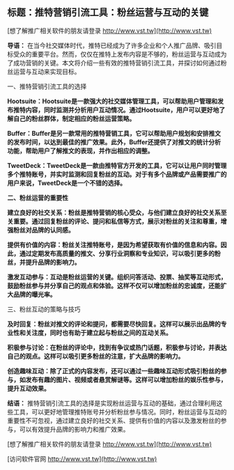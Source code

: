 ## **标题：推特营销引流工具：粉丝运营与互动的关键**

[想了解推广相关软件的朋友请登录 http://www.vst.tw](http://www.vst.tw)

**导语：**
在当今社交媒体时代，推特已经成为了许多企业和个人推广品牌、吸引目标受众的重要平台。然而，仅仅在推特上发布内容是不够的，粉丝运营与互动成为了成功营销的关键。本文将介绍一些有效的推特营销引流工具，并探讨如何通过粉丝运营与互动来实现目标。

一、推特营销引流工具的选择

**Hootsuite：Hootsuite是一款强大的社交媒体管理工具，可以帮助用户管理和发布推特内容，同时监测并分析用户互动情况。通过Hootsuite，用户可以更好地了解自己的粉丝群体，制定相应的粉丝运营策略。**

**Buffer：Buffer是另一款常用的推特营销工具，它可以帮助用户规划和安排推文的发布时间，以达到最佳的推广效果。此外，Buffer还提供了对推文的统计分析功能，帮助用户了解推文的表现，并作出相应的调整。**

**TweetDeck：TweetDeck是一款由推特官方开发的工具，它可以让用户同时管理多个推特账号，并实时监测和回复粉丝的互动。对于有多个品牌或产品需要推广的用户来说，TweetDeck是一个不错的选择。**

**二、粉丝运营的重要性**

**建立良好的社交关系：粉丝是推特营销的核心受众，与他们建立良好的社交关系至关重要。通过回复粉丝的评论、提问和私信等方式，展示对粉丝的关注和尊重，增强粉丝对品牌的认同感。**

**提供有价值的内容：粉丝关注推特账号，是因为希望获取有价值的信息和内容。因此，通过定期发布高质量的推文、分享行业洞察和专业知识，可以吸引更多的粉丝，并提升品牌的影响力。**

**激发互动参与：互动是粉丝运营的关键。组织问答活动、投票、抽奖等互动形式，鼓励粉丝参与并分享自己的观点和体验。这样不仅可以增加粉丝的忠诚度，还能扩大品牌的曝光率。**

三、粉丝互动的策略与技巧

**及时回复：粉丝对推文的评论和提问，都需要尽快回复。这样可以展示出品牌的专业性和关注度，同时也有助于建立起与粉丝之间的互动关系。**

**积极参与讨论：在粉丝的评论中，找到有争议或热门话题，积极参与讨论，并表达自己的观点。这样可以吸引更多粉丝的注意，扩大品牌的影响力。**

**创造趣味互动：除了正式的内容发布，还可以通过一些趣味互动形式吸引粉丝的参与，如发布有趣的图片、视频或者悬赏解谜等。这样可以增加粉丝的娱乐性参与，提升互动效果。**

**结语：**
推特营销引流工具的选择是实现粉丝运营与互动的基础，通过合理利用这些工具，可以更好地管理推特账号并分析粉丝参与情况。同时，粉丝运营与互动的重要性不可忽视，通过建立良好的社交关系、提供有价值的内容以及激发粉丝的参与，可以有效提升品牌的影响力和推广效果。

[想了解推广相关软件的朋友请登录 http://www.vst.tw](http://www.vst.tw)


[访问软件官网 http://www.vst.tw](http://www.vst.tw)
